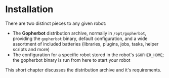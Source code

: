 # Installation

There are two distinct pieces to any given robot:

* The **Gopherbot** distribution archive, normally in `/opt/gopherbot`, providing the `gopherbot` binary, default configuration, and a wide assortment of included batteries (libraries, plugins, jobs, tasks, helper scripts and more)
* The configuration for a specific robot stored in the robot's `$GOPHER_HOME`; the gopherbot binary is run from here to start your robot

This short chapter discusses the distribution archive and it's requirements.
